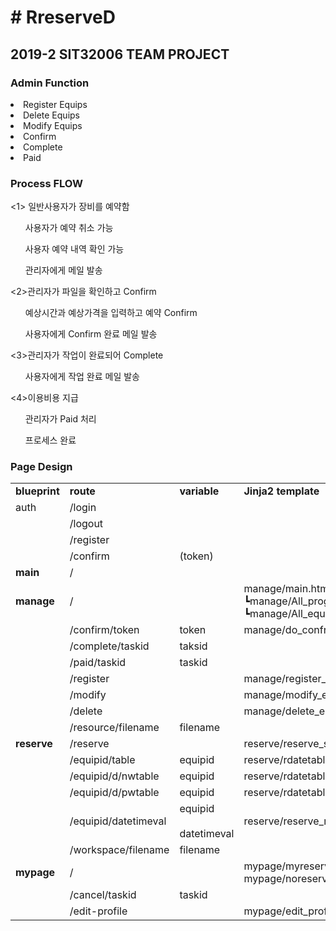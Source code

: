 <h1># RreserveD</h1>
<h2>2019-2 SIT32006 TEAM PROJECT</h2>
<h3>Admin Function</h3>
<li>Register Equips</li>
<li>Delete Equips</li>
<li>Modify Equips</li>
<li>Confirm</li>
<li>Complete</li>
<li>Paid</li>

<h3>Process FLOW</h3>
<1> 일반사용자가 장비를 예약함
<ul>사용자가 예약 취소 가능</ul>
<ul>사용자 예약 내역 확인 가능</ul>
<ul>관리자에게 메일 발송</ul>

<2>관리자가 파일을 확인하고 Confirm
<ul>예상시간과 예상가격을 입력하고 예약 Confirm</ul>
<ul>사용자에게 Confirm 완료 메일 발송 </ul>

<3>관리자가 작업이 완료되어 Complete
<ul>사용자에게 작업 완료 메일 발송</ul>

<4>이용비용 지급
<ul>관리자가 Paid 처리</ul>
<ul>프로세스 완료</ul>


<h3>Page Design</h3>

<table>
  <tr>
    <td><b>blueprint</b></td>
      <td><b>route</b></td>
          <td><b>variable</b></td>
              <td><b>Jinja2 template</b></td>
               <td><b>Function</b></td>
                  <td><b>arguments</b></td>
                 

  </tr>
  <tr>
    <td> auth</td>
    <td>/login</td>
    <td></td>
    <td></td>
    <td>login</td><td></td>
    
 <tr>
    <td> </td>
    <td>/logout</td>
    <td></td>
    <td></td>
    <td>logout</td><td></td>
    
  </tr>
  </tr>
  <tr>
    <td> </td>
    <td>/register</td>
    <td></td>
    <td></td>
    <td>register</td><td></td>
    
  </tr>
  
  <tr>
    <td> </td>
    <td>/confirm</td>
    <td>(token)</td>
    <td></td>
    <td>confirm</td><td>(token)</td>
    
  </tr>
  
  <tr>
    <td><b>main</b> </td>
    <td>/</td>
    <td></td>
    <td></td>
    <td>index</td><td></td>
    
  </tr>
 
  
  <tr>
    <tr>
    <td><b>manage</b></td>
    <td>/</td>
    <td></td>
    <td>manage/main.html
    <br>┗manage/All_progress.html
    <br>┗manage/All_equips.html
    <td>main</td><td></td>
        
  </tr>
  <tr>
    <td></td>
    <td>/confirm/token</td>
    <td>token</td>
    <td>manage/do_confrim.html</td>
    <td>confirm</td><td>(token)</td>
    
  </tr>
  <tr>
    <td></td>
    <td>/complete/taskid</td>
    <td>taksid</td>
    <td></td>
    <td>complete</td><td>(taskid)</td>
    
  </tr>
  
 <tr>
    <td></td>
    <td>/paid/taskid</td>
    <td>taskid</td>
    <td></td>
    <td>pay</td><td>(taskid)</td>
    
  </tr>
  <tr>
    <td></td>
    <td>/register</td>
    <td></td>
    <td>manage/register_equip.html</td>
    <td>register_equip</td><td></td>
    
  </tr>
    <tr>
    <td></td>
    <td>/modify</td>
    <td></td>
    <td>manage/modify_equip.html</td>
    <td>modify_equip</td><td></td>
    
  </tr>
      <tr>
    <td></td>
    <td>/delete</td>
    <td></td>
    <td>manage/delete_equip.html</td>
    <td>delete_equip</td><td></td>
    
  </tr>
  <tr>
  <td></td>
  <td>/resource/filename</td>
  <td>filename</td>
  <td></td>
  <td>equipimage</td><td>(filename)</td>
  
  
  </tr>
 <tr>
    <td><b>reserve</b></td>
    <td>/reserve</td>
    <td></td>
    <td>reserve/reserve_selectequip.html</td>
    <td>select_equip</td><td></td>
    
  </tr>
  <tr>
    <td></td>
    <td>/equipid/table</td>
    <td>equipid</td>
<td>reserve/rdatetable.html
    </td>
    <td>table</td><td>(equipid)</td>
    
  </tr>
    <tr>
    <td></td>
    <td>/equipid/d/nwtable</td>
    <td>equipid</td>
    <td>reserve/rdatetable.html
    </td>
    <td>tablenext</td><td>(equipid)</td>
    
  </tr>
      <tr>
    <td></td>
    <td>/equipid/d/pwtable</td>
    <td>equipid</td>
    <td>reserve/rdatetable.html
    </td>
    <td>tableprevious</td><td>(equipid)</td>
    
  </tr>
   <tr>
    <td></td>
    <td>/equipid/datetimeval</td>
    <td>equipid<br></br>datetimeval</td>
    <td>reserve/reserve_main.html</td>
    <td>set_rdate</td><td>(equipid,datetimeval)</td>
  </tr>
   <tr>
    <td></td>
    <td>/workspace/filename</td>
    <td>filename</td>
    <td></td>
    <td>workfile</td><td>(filename)</td>
    
  </tr>
 
   <tr>
    <td><b>mypage</b></td>
    <td>/</td>
    <td></td>
    <td>mypage/myreserve.html<br>mypage/noreservation.html</td>
    <td>show_reservation</td><td></td>
    
  </tr>
 <tr>
    <td></td>
    <td>/cancel/taskid</td>
    <td>taskid</td>
    <td></td>
    <td>cancel</td><td>(taskid)</td>
  </tr>
<tr>
    <td></td>
    <td>/edit-profile</td>
    <td></td>
    <td>mypage/edit_profile.html</td>
    <td>edit_profile</td><td></td>
 
  </tr>
